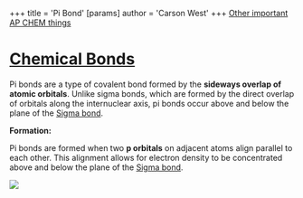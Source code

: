 +++
 title = 'Pi Bond'
[params]
	author = 'Carson West'
+++
[Other important AP CHEM things](./../other-important-ap-chem-things/)
# [Chemical Bonds](./../chemical-bonds/)
Pi bonds are a type of covalent bond formed by the **sideways overlap of atomic orbitals**.  Unlike sigma bonds, which are formed by the direct overlap of orbitals along the internuclear axis, pi bonds occur above and below the plane of the [Sigma bond](./../sigma-bond/). 

**Formation:**

Pi bonds are formed when two **p orbitals** on adjacent atoms align parallel to each other. This alignment allows for electron density to be concentrated above and below the plane of the [Sigma bond](./../sigma-bond/). 

![](https://cdn1.byjus.com/wp-content/uploads/2022/11/Pi-Bonds-1-700x299.png)